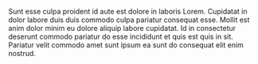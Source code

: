 
Sunt esse culpa proident id aute est dolore in laboris Lorem. Cupidatat in dolor labore duis duis commodo culpa pariatur consequat esse. Mollit est anim dolor minim eu dolore aliquip labore cupidatat. Id in consectetur deserunt commodo pariatur do esse incididunt et quis est quis in sit. Pariatur velit commodo amet sunt ipsum ea sunt do consequat elit enim nostrud.